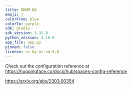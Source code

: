 ```yaml
---
title: DDNM-HQ
emoji: 👀
colorFrom: blue
colorTo: purple
sdk: gradio
sdk_version: 3.32.0
python_version: 3.10.9
app_file: app.py
pinned: false
license: cc-by-nc-sa-4.0
---
```


Check out the configuration reference at https://huggingface.co/docs/hub/spaces-config-reference

https://arxiv.org/abs/2303.00354
